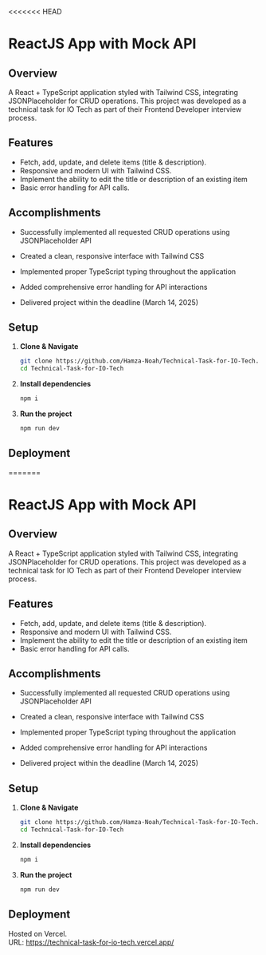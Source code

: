 <<<<<<< HEAD

# ReactJS App with Mock API

## Overview

A React + TypeScript application styled with Tailwind CSS, integrating JSONPlaceholder for CRUD operations. This project was developed as a technical task for IO Tech as part of their Frontend Developer interview process.

## Features

- Fetch, add, update, and delete items (title & description).
- Responsive and modern UI with Tailwind CSS.
- Implement the ability to edit the title or description of an existing item
- Basic error handling for API calls.

## Accomplishments

- Successfully implemented all requested CRUD operations using JSONPlaceholder API
- Created a clean, responsive interface with Tailwind CSS
- Implemented proper TypeScript typing throughout the application
- Added comprehensive error handling for API interactions

- Delivered project within the deadline (March 14, 2025)

## Setup

1. **Clone & Navigate**

   ```sh
   git clone https://github.com/Hamza-Noah/Technical-Task-for-IO-Tech.git
   cd Technical-Task-for-IO-Tech
   ```

2. **Install dependencies**

   ```sh
   npm i
   ```

3. **Run the project**
   ```sh
   npm run dev
   ```

## Deployment

=======

# ReactJS App with Mock API

## Overview

A React + TypeScript application styled with Tailwind CSS, integrating JSONPlaceholder for CRUD operations. This project was developed as a technical task for IO Tech as part of their Frontend Developer interview process.

## Features

- Fetch, add, update, and delete items (title & description).
- Responsive and modern UI with Tailwind CSS.
- Implement the ability to edit the title or description of an existing item
- Basic error handling for API calls.

## Accomplishments

- Successfully implemented all requested CRUD operations using JSONPlaceholder API
- Created a clean, responsive interface with Tailwind CSS
- Implemented proper TypeScript typing throughout the application
- Added comprehensive error handling for API interactions

- Delivered project within the deadline (March 14, 2025)

## Setup

1. **Clone & Navigate**

   ```sh
   git clone https://github.com/Hamza-Noah/Technical-Task-for-IO-Tech.git
   cd Technical-Task-for-IO-Tech
   ```

2. **Install dependencies**

   ```sh
   npm i
   ```

3. **Run the project**
   ```sh
   npm run dev
   ```

## Deployment

Hosted on Vercel.  
URL: https://technical-task-for-io-tech.vercel.app/
